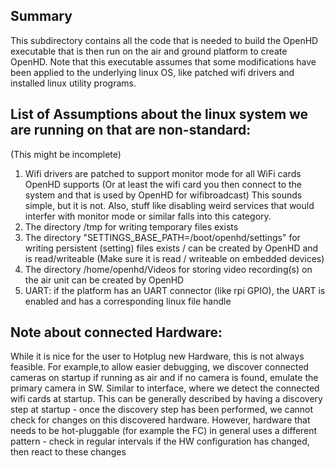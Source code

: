 ## Summary

This subdirectory contains all the code that is needed to build the OpenHD executable
that is then run on the air and ground platform to create OpenHD.
Note that this executable assumes that some modifications have been applied to the underlying linux OS,
like patched wifi drivers and installed linux utility programs.

## List of Assumptions about the linux system we are running on that are non-standard:
(This might be incomplete)
1) Wifi drivers are patched to support monitor mode for all WiFi cards OpenHD supports
(Or at least the wifi card you then connect to the system and that is used by OpenHD for wifibroadcast)
This sounds simple, but it is not. Also, stuff like disabling weird services that would interfer with monitor
mode or similar falls into this category.
2) The directory /tmp for writing temporary files exists
3) The directory "SETTINGS_BASE_PATH=/boot/openhd/settings" for writing persistent (setting) files exists / can be created by OpenHD and is read/writeable
(Make sure it is read / writeable on embedded devices)
4) The directory /home/openhd/Videos for storing video recording(s) on the air unit can be created by OpenHD
5) UART: if the platform has an UART connector (like rpi GPIO), the UART is enabled and has a corresponding linux file handle


## Note about connected Hardware:
While it is nice for the user to Hotplug new Hardware, this is not always feasible. For example,to allow easier debugging, we discover connected
cameras on startup if running as air and if no camera is found, emulate the primary camera in SW.
Similar to interface, where we detect the connected wifi cards at startup.
This can be generally described by having a discovery step at startup - once the discovery step has
been performed, we cannot check for changes on this discovered hardware. However, hardware that needs
to be hot-pluggable (for example the FC) in general uses a different pattern - check in regular
intervals if the HW configuration has changed, then react to these changes

